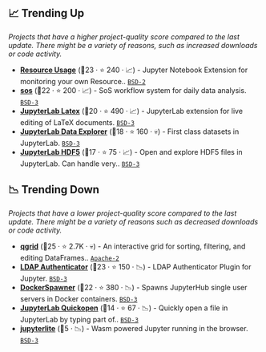 ## 📈 Trending Up

_Projects that have a higher project-quality score compared to the last update. There might be a variety of reasons, such as increased downloads or code activity._

- <b><a href="https://github.com/jupyter-server/jupyter-resource-usage">Resource Usage</a></b> (🥈23 ·  ⭐ 240 · 📈) - Jupyter Notebook Extension for monitoring your own Resource.. <code><a href="http://bit.ly/3rqEWVr">BSD-2</a></code>
- <b><a href="https://github.com/vatlab/sos">sos</a></b> (🥉22 ·  ⭐ 200 · 📈) - SoS workflow system for daily data analysis. <code><a href="http://bit.ly/3aKzpTv">BSD-3</a></code>
- <b><a href="https://github.com/jupyterlab/jupyterlab-latex">JupyterLab Latex</a></b> (🥈20 ·  ⭐ 490 · 📈) - JupyterLab extension for live editing of LaTeX documents. <code><a href="http://bit.ly/3aKzpTv">BSD-3</a></code>
- <b><a href="https://github.com/jupyterlab/jupyterlab-data-explorer">JupyterLab Data Explorer</a></b> (🥈18 ·  ⭐ 160 · 💀) - First class datasets in JupyterLab. <code><a href="http://bit.ly/3aKzpTv">BSD-3</a></code>
- <b><a href="https://github.com/jupyterlab/jupyterlab-hdf5">JupyterLab HDF5</a></b> (🥈17 ·  ⭐ 75 · 📈) - Open and explore HDF5 files in JupyterLab. Can handle very.. <code><a href="http://bit.ly/3aKzpTv">BSD-3</a></code>

## 📉 Trending Down

_Projects that have a lower project-quality score compared to the last update. There might be a variety of reasons such as decreased downloads or code activity._

- <b><a href="https://github.com/quantopian/qgrid">qgrid</a></b> (🥈25 ·  ⭐ 2.7K · 💀) - An interactive grid for sorting, filtering, and editing DataFrames.. <code><a href="http://bit.ly/3nYMfla">Apache-2</a></code>
- <b><a href="https://github.com/jupyterhub/ldapauthenticator">LDAP Authenticator</a></b> (🥇23 ·  ⭐ 150 · 📉) - LDAP Authenticator Plugin for Jupyter. <code><a href="http://bit.ly/3aKzpTv">BSD-3</a></code>
- <b><a href="https://github.com/jupyterhub/dockerspawner">DockerSpawner</a></b> (🥈22 ·  ⭐ 380 · 📉) - Spawns JupyterHub single user servers in Docker containers. <code><a href="http://bit.ly/3aKzpTv">BSD-3</a></code>
- <b><a href="https://github.com/parente/jupyterlab-quickopen">JupyterLab Quickopen</a></b> (🥉14 ·  ⭐ 67 · 📉) - Quickly open a file in JupyterLab by typing part of.. <code><a href="http://bit.ly/3aKzpTv">BSD-3</a></code>
- <b><a href="https://github.com/jtpio/jupyterlite">jupyterlite</a></b> (🥉5 · 📉) - Wasm powered Jupyter running in the browser. <code><a href="http://bit.ly/3aKzpTv">BSD-3</a></code>

